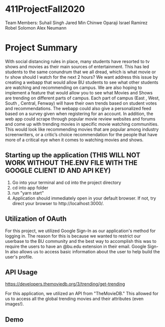 # 411ProjectFall2020

Team Members:
Suhail Singh
Jared Min 
Chinwe Oparaji
Israel Ramirez
Robel Solomon
Alex Neumann 

# Project Summary 
With social distancing rules in place, many students have resorted to tv shows and movies as their main sources of entertainment. This has led students to the same conundrum that we all dread, which is what movie or tv show should I watch for the next 2 hours? We want address this issue by creating a webapp that would allow BU students to see what other students are watching and recommending on campus. We are also hoping to implement a feature that would allow you to see what Movies and Shows are trending on different parts of campus. Each part of campus (East , West, South , Central, Fenway) will have their own trends based on student votes and recommendations. The webapp could also give a personalized feed based on a survey given when registering for an account. In addition, the web app could scrape through popular movie review websites and forums and come up with trending movies in specific movie watching communities. This would look like recommending movies that are popular among industry screenwriters, or a critic’s choice recommendation for the people that have more of a critical eye when it comes to watching movies and shows. 

## Starting up the application (THIS WILL NOT WORK WITHOUT THE.ENV FILE WITH THE GOOGLE CLIENT ID AND API KEY)
1. Go into your terminal and cd into the project directory
2. cd into app folder
3. run "yarn start" 
4. Application should immediately open in your default browser. If not, try direct your browser to http://localhost:3000/.

## Utilization of OAuth 
For this project, we utilized Google Sign-In as our application's method for logging in. The reason for this is because we wanted to restrict our userbase to the BU community and the best way to accomplish this was to require the users to have an @bu.edu extension in their email. Google Sign-In also allows us to access basic information about the user to help build the user's profile. 

## API Usage
https://developers.themoviedb.org/3/trending/get-trending

For this application, we utilized an API from "TheMovieDB." This allowed for us to access all the global trending movies and their attributes (even images!). 

## Demo 
